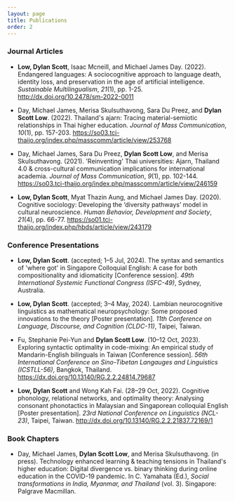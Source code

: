 ```yaml
---
layout: page
title: Publications
order: 2
---
```


### Journal Articles

* <p class="citation-list"><b>Low, Dylan Scott</b>, Isaac Mcneill, and Michael James Day. (2022). Endangered languages: A sociocognitive approach to language death, identity loss, and preservation in the age of artificial intelligence. <i>Sustainable Multilingualism</i>, <i>21</i>(1), pp. 1-25. <a href="http://dx.doi.org/10.2478/sm-2022-0011" target="_blank" rel="noopener noreferrer">http://dx.doi.org/10.2478/sm-2022-0011</a> <i class="ai ai-scopus"></i> <i class="ai ai-open-access"></i></p>

* <p class="citation-list">Day, Michael James, Merisa Skulsuthavong, Sara Du Preez, and <b>Dylan Scott Low</b>. (2022). Thailand's ajarn: Tracing material-semiotic relationships in Thai higher education. <i>Journal of Mass Communication</i>, <i>10</i>(1), pp. 157-203. <a href="https://so03.tci-thaijo.org/index.php/masscomm/article/view/253768" target="_blank" rel="noopener noreferrer">https://so03.tci-thaijo.org/index.php/masscomm/article/view/253768</a> <i class="ai ai-open-access"></i></p>

* <p class="citation-list">Day, Michael James, Sara Du Preez, <b>Dylan Scott Low</b>, and Merisa Skulsuthavong. (2021). 'Reinventing' Thai universities: Ajarn, Thailand 4.0 & cross-cultural communication implications for international academia. <i>Journal of Mass Communication</i>, <i>9</i>(1), pp. 102-144. <a href="https://so03.tci-thaijo.org/index.php/masscomm/article/view/246159" target="_blank" rel="noopener noreferrer">https://so03.tci-thaijo.org/index.php/masscomm/article/view/246159</a> <i class="ai ai-open-access"></i></p>

* <p class="citation-list"><b>Low, Dylan Scott</b>, Myat Thazin Aung, and Michael James Day. (2020). Cognitive sociology: Developing the ‘diversity pathways’ model in cultural neuroscience. <i>Human Behavior, Development and Society</i>, <i>21</i>(4), pp. 66-77. <a href="https://so01.tci-thaijo.org/index.php/hbds/article/view/243179" target="_blank" rel="noopener noreferrer">https://so01.tci-thaijo.org/index.php/hbds/article/view/243179</a> <i class="ai ai-open-access"></i></p>

### Conference Presentations

* <p class="citation-list"><b>Low, Dylan Scott</b>. (accepted; 1–5 Jul, 2024). The syntax and semantics of 'where got' in Singapore Colloquial English: A case for both compositionality and idiomaticity [Conference session]. <i>49th International Systemic Functional Congress (ISFC-49)</i>, Sydney, Australia.</p>

* <p class="citation-list"><b>Low, Dylan Scott</b>. (accepted; 3–4 May, 2024). Lambian neurocognitive linguistics as mathematical neuropsychology: Some proposed innovations to the theory [Poster presentation]. <i>11th Conference on Language, Discourse, and Cognition (CLDC-11)</i>, Taipei, Taiwan.</p>

* <p class="citation-list">Fu, Stephanie Pei-Yun and <b>Dylan Scott Low</b>. (10–12 Oct, 2023). Exploring syntactic optimality in code-mixing: An empirical study of Mandarin-English bilinguals in Taiwan [Conference session]. <i>56th International Conference on Sino-Tibetan Langauges and Linguistics (ICSTLL-56)</i>, Bangkok, Thailand. <a href="https://dx.doi.org/10.13140/RG.2.2.24814.79687" target="_blank" rel="noopener noreferrer">https://dx.doi.org/10.13140/RG.2.2.24814.79687</a> <i class="ai ai-open-access"></i></p>

* <p class="citation-list"><b>Low, Dylan Scott</b> and Wong Kah Fai. (28–29 Oct, 2022). Cognitive phonology, relational networks, and optimality theory: Analysing consonant phonotactics in Malaysian and Singaporean colloquial English [Poster presentation]. <i>23rd National Conference on Linguistics (NCL-23)</i>, Taipei, Taiwan. <a href="http://dx.doi.org/10.13140/RG.2.2.21837.72169/1" target="_blank" rel="noopener noreferrer">http://dx.doi.org/10.13140/RG.2.2.21837.72169/1</a> <i class="ai ai-open-access"></i></p>

### Book Chapters

* <p class="citation-list">Day, Michael James, <b>Dylan Scott Low</b>, and Merisa Skulsuthavong. (in press). Technology enhanced learning & teaching tensions in Thailand's higher education: Digital divergence vs. binary thinking during online education in the COVID-19 pandemic. In C. Yamahata (Ed.), <i>Social transformations in India, Myanmar, and Thailand</i> (vol. 3). Singapore: Palgrave Macmillan.</p>